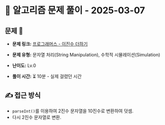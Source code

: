 # 📝 알고리즘 문제 풀이 - 2025-03-07

## 문제 📖

- **문제 링크:** [프로그래머스 - 이진수 더하기](https://school.programmers.co.kr/learn/courses/30/lessons/120885?language=javascript)

- **문제 유형:** 문자열 처리(String Manipulation), 수학적 시뮬레이션(Simulation)

- **난이도:** Lv.0

- **풀이 시간:** ⏳ 10분 - 실제 걸렸던 시간

## ✍ 접근 방식

- `parseInt()`를 이용하여 2진수 문자열을 10진수로 변환하여 덧셈.
- 다시 2진수 문자열로 변환.
